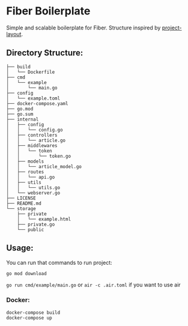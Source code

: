 # Fiber Boilerplate
Simple and scalable boilerplate for Fiber. Structure inspired by [project-layout](https://github.com/golang-standards/project-layout).

## Directory Structure:

```
├── build
│   └── Dockerfile
├── cmd
│   └── example
│       └── main.go
├── config
│   └── example.toml
├── docker-compose.yaml
├── go.mod
├── go.sum
├── internal
│   ├── config
│   │   └── config.go
│   ├── controllers
│   │   └── article.go
│   ├── middlewares
│   │   └── token
│   │       └── token.go
│   ├── models
│   │   └── article_model.go
│   ├── routes
│   │   └── api.go
│   ├── utils
│   │   └── utils.go
│   └── webserver.go
├── LICENSE
├── README.md
└── storage
    ├── private
    │   └── example.html
    ├── private.go
    └── public
```

## Usage:
You can run that commands to run project:

```go mod download```

```go run cmd/example/main.go``` or ```air -c .air.toml``` if you want to use air

### Docker:
```
docker-compose build
docker-compose up
```